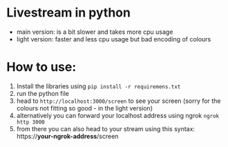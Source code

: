 # Livestream in python

- main version:
  is a bit slower and takes more cpu usage
- light version:
  faster and less cpu usage but bad encoding of colours

# How to use:
1. Install the libraries using `pip install -r requiremens.txt`
2. run the python file
3. head to `http://localhost:3000/screen` to see your screen (sorry for the colours not fitting so good - in the light version)
4. alternatively you can forward your localhost address using ngrok `ngrok http 3000`
5. from there you can also head to your stream using this syntax: https://**your-ngrok-address**/screen
   
